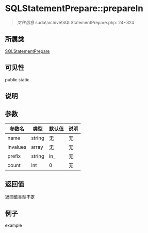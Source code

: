 # SQLStatementPrepare::prepareIn

> *文件信息* suda\archive\SQLStatementPrepare.php: 24~324
## 所属类 

[SQLStatementPrepare](../SQLStatementPrepare.md)

## 可见性

  public  static
## 说明



## 参数

 
| 参数名 | 类型 | 默认值 | 说明 |
|--------|-----|-------|-------|
 | name |  string | 无 | 无 |
 | invalues |  array | 无 | 无 |
 | prefix |  string | in_ | 无 |
 | count |  int | 0 | 无 |
## 返回值
返回值类型不定
## 例子

example